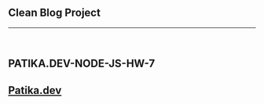 ## Clean Blog Project

---

<br>

## PATIKA.DEV-NODE-JS-HW-7

## [Patika.dev](https://www.patika.dev/tr)

<br>
